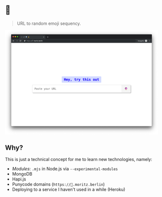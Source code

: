 # 🔗
> URL to random emoji sequency.

![Screenshot of application](resources/screenshot.png)

## Why?

This is just a technical concept for me to learn new technologies, namely:

- *Modules*: `.mjs` in Node.js via `--experimental-modules`
- MongoDB
- Hapi.js
- Punycode domains (`https://🔗.moritz.berlin`)
- Deploying to a service I haven't used in a while (Heroku)